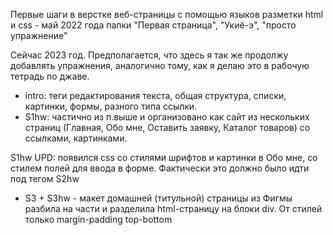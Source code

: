 Первые шаги в верстке веб-страницы с помощью языков разметки html и css - май 2022 года папки "Первая страница", "Укиё-э", "просто упражнение"

Сейчас 2023 год. Предполагается, что здесь я так же продолжу добавлять упражнения, аналогично тому, как я делаю это в рабочую тетрадь по джаве.
* intro: теги редактирования текста, общая структура, списки, картинки, формы, разного типа ссылки.
* S1hw: частично из п.выше и организовано как сайт из нескольких страниц (Главная, Обо мне, Оставить заявку, Каталог товаров) со ссылками, картинками.

S1hw UPD: появился css со стилями шрифтов и картинки в Обо мне, со стилем полей для ввода в форме. Фактически это должно было идти под тегом S2hw

* S3 + S3hw - макет домашней (титульной) страницы из Фигмы разбила на части и разделила html-страницу на блоки div. От стилей только margin-padding top-bottom 